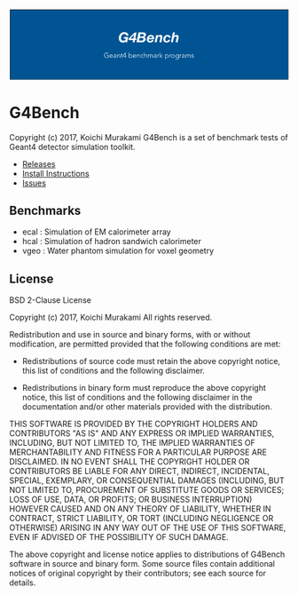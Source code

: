 ![g4bench](docs/img/logo.png)

# G4Bench
Copyright (c) 2017, Koichi Murakami
G4Bench is a set of benchmark tests of Geant4 detector simulation toolkit.

* [Releases](https://github.com/koichi-murakami/g4bench/releases)
* [Install Instructions](https://github.com/koichi-murakami/g4bench/wiki/Installation)
* [Issues](https://github.com/koichi-murakami/g4bench/issues)

## Benchmarks
* ecal : Simulation of EM calorimeter array
* hcal : Simulation of hadron sandwich calorimeter
* vgeo : Water phantom simulation for voxel geometry

## License
BSD 2-Clause License

Copyright (c) 2017, Koichi Murakami
All rights reserved.

Redistribution and use in source and binary forms, with or without
modification, are permitted provided that the following conditions are met:

* Redistributions of source code must retain the above copyright notice, this
  list of conditions and the following disclaimer.

* Redistributions in binary form must reproduce the above copyright notice,
  this list of conditions and the following disclaimer in the documentation
  and/or other materials provided with the distribution.

THIS SOFTWARE IS PROVIDED BY THE COPYRIGHT HOLDERS AND CONTRIBUTORS "AS IS"
AND ANY EXPRESS OR IMPLIED WARRANTIES, INCLUDING, BUT NOT LIMITED TO, THE
IMPLIED WARRANTIES OF MERCHANTABILITY AND FITNESS FOR A PARTICULAR PURPOSE ARE
DISCLAIMED. IN NO EVENT SHALL THE COPYRIGHT HOLDER OR CONTRIBUTORS BE LIABLE
FOR ANY DIRECT, INDIRECT, INCIDENTAL, SPECIAL, EXEMPLARY, OR CONSEQUENTIAL
DAMAGES (INCLUDING, BUT NOT LIMITED TO, PROCUREMENT OF SUBSTITUTE GOODS OR
SERVICES; LOSS OF USE, DATA, OR PROFITS; OR BUSINESS INTERRUPTION) HOWEVER
CAUSED AND ON ANY THEORY OF LIABILITY, WHETHER IN CONTRACT, STRICT LIABILITY,
OR TORT (INCLUDING NEGLIGENCE OR OTHERWISE) ARISING IN ANY WAY OUT OF THE USE
OF THIS SOFTWARE, EVEN IF ADVISED OF THE POSSIBILITY OF SUCH DAMAGE.

The above copyright and license notice applies to distributions of
G4Bench software in source and binary form.  Some source files contain
additional notices of original copyright by their contributors;
see each source for details.
